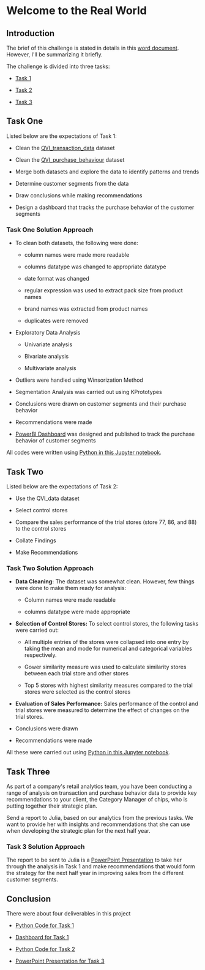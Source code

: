 # Welcome to the Real World

## Introduction

The brief of this challenge is stated in details in this [word document](https://github.com/Nancy9ice/Welcome-to-the-Real-World/blob/main/DASL1%20-%20Level%205%20Challenges%20%5BREAD%20THIS%20FIRST%5D.docx). However, I'll be summarizing it briefly. 

The challenge is divided into three tasks:

- [Task 1](https://github.com/Nancy9ice/Welcome-to-the-Real-World/blob/main/Task%201%20Python%20Code.ipynb)

- [Task 2](https://github.com/Nancy9ice/Welcome-to-the-Real-World/blob/main/Task%202%20Python%20Code.ipynb)

- [Task 3](https://github.com/Nancy9ice/Welcome-to-the-Real-World/blob/main/Task%203%20PowerPoint%20Presentation.pptx)

## Task One 

Listed below are the expectations of Task 1:

- Clean the [QVI_transaction_data](https://github.com/Nancy9ice/Welcome-to-the-Real-World/blob/main/QVI_transaction_data.xlsx) dataset

- Clean the [QVI_purchase_behaviour](https://github.com/Nancy9ice/Welcome-to-the-Real-World/blob/main/QVI_purchase_behaviour.csv) dataset

- Merge both datasets and explore the data to identify patterns and trends

- Determine customer segments from the data

- Draw conclusions while making recommendations

- Design a dashboard that tracks the purchase behavior of the customer segments

### Task One Solution Approach

- To clean both datasets, the following were done:

    - column names were made more readable

    - columns datatype was changed to appropriate datatype

    - date format was changed

    - regular expression was used to extract pack size from product names

    - brand names was extracted from product names

    - duplicates were removed

- Exploratory Data Analysis

    - Univariate analysis

    - Bivariate analysis

    - Multivariate analysis

- Outliers were handled using Winsorization Method

- Segmentation Analysis was carried out using KPrototypes

- Conclusions were drawn on customer segments and their purchase behavior

- Recommendations were made

- [PowerBI Dashboard](https://app.powerbi.com/view?r=eyJrIjoiMGExZDYwNzgtYjFhYi00MWQ0LTkxMmItMGM2ZTZkNTQ1ZTM3IiwidCI6ImE4NjhhMGZiLWFmY2MtNGQyMC04NmRhLTM3N2ZiMzY0ZmFiNSJ9) was designed and published to track the purchase behavior of customer segments

All codes were written using [Python in this Jupyter notebook](https://github.com/Nancy9ice/Welcome-to-the-Real-World/blob/main/Task%201%20Python%20Code.ipynb). 

## Task Two

Listed below are the expectations of Task 2:

- Use the QVI_data dataset

- Select control stores

- Compare the sales performance of the trial stores (store 77, 86, and 88) to the control stores

- Collate Findings

- Make Recommendations

### Task Two Solution Approach

- **Data Cleaning:** The dataset was somewhat clean. However, few things were done to make them ready for analysis:
    - Column names were made readable

    - columns datatype were made appropriate

- **Selection of Control Stores:** To select control stores, the following tasks were carried out:

    - All multiple entries of the stores were collapsed into one entry by taking the mean and mode for numerical and categorical variables respectively. 

    - Gower similarity measure was used to calculate similarity stores between each trial store and other stores

    - Top 5 stores with highest similarity measures compared to the trial stores were selected as the control stores

- **Evaluation of Sales Performance:** Sales performance of the control and trial stores were measured to determine the effect of changes on the trial stores. 

- Conclusions were drawn

- Recommendations were made

All these were carried out using [Python in this Jupyter notebook](https://github.com/Nancy9ice/Welcome-to-the-Real-World/blob/main/Task%202%20Python%20Code.ipynb).

## Task Three

As part of a company's retail analytics team, you have been conducting a range of analysis on transaction and purchase behavior data to provide key recommendations to your client, the Category Manager of chips, who is putting together their strategic plan.

Send a report to Julia, based on our analytics from the previous tasks. We want to provide her with insights and recommendations that she can use when developing the strategic plan for the next half year.


### Task 3 Solution Approach

The report to be sent to Julia is a [PowerPoint Presentation](https://github.com/Nancy9ice/Welcome-to-the-Real-World/blob/main/Task%203%20PowerPoint%20Presentation.pptx) to take her through the analysis in Task 1 and make recommendations that would form the strategy for the next half year in improving sales from the different customer segments. 

## Conclusion

There were about four deliverables in this project

- [Python Code for Task 1](https://github.com/Nancy9ice/Welcome-to-the-Real-World/blob/main/Task%201%20Python%20Code.ipynb)

- [Dashboard for Task 1](https://app.powerbi.com/view?r=eyJrIjoiMGExZDYwNzgtYjFhYi00MWQ0LTkxMmItMGM2ZTZkNTQ1ZTM3IiwidCI6ImE4NjhhMGZiLWFmY2MtNGQyMC04NmRhLTM3N2ZiMzY0ZmFiNSJ9)

- [Python Code for Task 2](https://github.com/Nancy9ice/Welcome-to-the-Real-World/blob/main/Task%202%20Python%20Code.ipynb)

- [PowerPoint Presentation for Task 3](https://github.com/Nancy9ice/Welcome-to-the-Real-World/blob/main/Task%203%20PowerPoint%20Presentation.pptx)